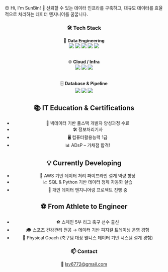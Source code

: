 <!-- ## 😊 Hi, I'm SunBin!  
🎯 데이터 기반으로 문제를 진단하고, 인사이트를 도출하는 데이터 분석가를 꿈꿉니다.

---

<h3 align="center">👨‍💻 Tech Stack</h3>
<div align="center">

🧠 <strong>Data Analysis</strong><br>
<img src="https://img.shields.io/badge/Python-3776AB?style=for-the-badge&logo=Python&logoColor=white">
<img src="https://img.shields.io/badge/pandas-150458.svg?style=for-the-badge&logo=pandas&logoColor=white">
<img src="https://img.shields.io/badge/numpy-4d77cf.svg?style=for-the-badge&logo=numpy&logoColor=white">
<img src="https://img.shields.io/badge/Matplotlib-11557c.svg?style=for-the-badge&logo=Matplotlib&logoColor=white">
<img src="https://img.shields.io/badge/TensorFlow-FF6F00?style=for-the-badge&logo=TensorFlow&logoColor=white"><br><br>

🧰 <strong>Web / Backend</strong><br>
<img src="https://img.shields.io/badge/JAVA-007396?style=for-the-badge&logo=Java&logoColor=white">
<img src="https://img.shields.io/badge/spring-6DB33F?style=for-the-badge&logo=spring&logoColor=white">
<img src="https://img.shields.io/badge/javascript-F7DF1E.svg?style=for-the-badge&logo=javascript&logoColor=20232a">
<img src="https://img.shields.io/badge/react-61DAFB?style=for-the-badge&logo=react&logoColor=black">
<img src="https://img.shields.io/badge/jquery-0769AD?style=for-the-badge&logo=jquery&logoColor=white"><br><br>

🗄 <strong>Database</strong><br>
<img src="https://img.shields.io/badge/mysql-4479A1?style=for-the-badge&logo=mysql&logoColor=white">
<img src="https://img.shields.io/badge/oracle-F80000?style=for-the-badge&logo=oracle&logoColor=white"><br><br>

🎨 <strong>Frontend</strong><br>
<img src="https://img.shields.io/badge/html5-E34F26?style=for-the-badge&logo=html5&logoColor=white">
<img src="https://img.shields.io/badge/css-1572B6?style=for-the-badge&logo=css3&logoColor=white">

</div>

---

<h2 align="center">🏃‍♂️ Physical Training & Sports</h2>
<ul align="center">
  <li>⚽ 스페인 5부 리그 축구 선수 출신</li>
  <li>🎓 스포츠 건강관리 전공</li>
  <li>💼 Physical Coach (Soccer)</li>
  <li>📖 2급 생활체육지도사 (축구, 보디빌딩)</li>
</ul>

---

<h2 align="center">💻 IT Education & Certifications</h2>
<ul align="center">
  <li>📜 빅데이터를 활용한 풀스택 개발자 양성과정 수료</li>
  <li>🛠️ 정보처리기사</li>
  <li>🖥️ 컴퓨터활용능력 1급</li>
</ul>

---

<h2 align="center">✏️ Currently Studying</h2>
<ul align="center">
  <li>📊 ADsP (데이터 분석 준전문가) – 가채점 합격!</li>
  <li>📚 SQL과 통계 기반 분석 역량 향상 중</li>
  <li>📈 실전 데이터 분석 포트폴리오 개발 중</li>
</ul>

---

<h3 align="center">📫 Contact</h3>
<p align="center">
  📧 <a href="mailto:lsv6772@gmail.com">lsv6772@gmail.com</a>
</p>

-->

😊 Hi, I'm SunBin!
🚀 신뢰할 수 있는 데이터 인프라를 구축하고, 대규모 데이터를 효율적으로 처리하는 데이터 엔지니어를 꿈꿉니다.

<h3 align="center">🛠️ Tech Stack</h3> <div align="center">
💾 <strong>Data Engineering</strong><br>
<img src="https://img.shields.io/badge/Python-3776AB?style=for-the-badge&logo=Python&logoColor=white">
<img src="https://img.shields.io/badge/SQL-4479A1?style=for-the-badge&logo=mysql&logoColor=white">
<img src="https://img.shields.io/badge/Linux-FCC624?style=for-the-badge&logo=linux&logoColor=black">
<img src="https://img.shields.io/badge/Airflow-017CEE?style=for-the-badge&logo=Apache%20Airflow&logoColor=white">
<img src="https://img.shields.io/badge/Spark-E25A1C?style=for-the-badge&logo=apachespark&logoColor=white"><br><br>

🌐 <strong>Cloud / Infra</strong><br>
<img src="https://img.shields.io/badge/AWS-232F3E?style=for-the-badge&logo=amazonaws&logoColor=white">
<img src="https://img.shields.io/badge/Docker-2496ED?style=for-the-badge&logo=docker&logoColor=white">
<img src="https://img.shields.io/badge/GitHub_Actions-2088FF?style=for-the-badge&logo=github-actions&logoColor=white"><br><br>

🗄 <strong>Database & Pipeline</strong><br>
<img src="https://img.shields.io/badge/MySQL-4479A1?style=for-the-badge&logo=mysql&logoColor=white">
<img src="https://img.shields.io/badge/Oracle-F80000?style=for-the-badge&logo=oracle&logoColor=white">
<img src="https://img.shields.io/badge/PostgreSQL-336791?style=for-the-badge&logo=postgresql&logoColor=white">

</div>
<h2 align="center">📚 IT Education & Certifications</h2> <ul align="center"> <li>📜 빅데이터 기반 풀스택 개발자 양성과정 수료</li> <li>🛠️ 정보처리기사</li> <li>🖥️ 컴퓨터활용능력 1급</li> <li>📊 ADsP – 가채점 합격!</li> </ul>
<h2 align="center">💡 Currently Developing</h2> <ul align="center"> <li>🔧 AWS 기반 데이터 처리 파이프라인 설계 역량 향상</li> <li>📈 SQL & Python 기반 데이터 정제 자동화 실습</li> <li>📂 개인 데이터 엔지니어링 프로젝트 진행 중</li> </ul>
<h2 align="center">⚽ From Athlete to Engineer</h2> <ul align="center"> <li>⚽ 스페인 5부 리그 축구 선수 출신</li> <li>🎓 스포츠 건강관리 전공 → 데이터 기반 피지컬 트레이닝 운영 경험</li> <li>💼 Physical Coach (축구팀 대상 웰니스 데이터 기반 시스템 설계 경험)</li> </ul>
<h3 align="center">📫 Contact</h3> <p align="center"> 📧 <a href="mailto:lsv6772@gmail.com">lsv6772@gmail.com</a> </p>
